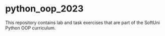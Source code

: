 # python_oop_2023
This repository contains lab and task exercises that are part of the SoftUni Python OOP curriculum.
